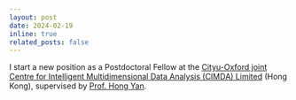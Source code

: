```yaml
---
layout: post
date: 2024-02-19
inline: true
related_posts: false
---
```


I start a new position as a Postdoctoral Fellow at the [Cityu-Oxford joint Centre for Intelligent Multidimensional Data Analysis (CIMDA) Limited](https://www.innocimda.com/index.html) (Hong Kong), supervised by [Prof. Hong Yan](https://www.ee.cityu.edu.hk/~hpyan/). 

